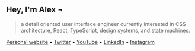 ## Hey, I'm Alex ¬

> a detail oriented user interface engineer currently interested in CSS architecture, React, TypeScript, design systems, and state machines.

[Personal website](https://alexcarpenter.me) • [Twitter](https://twitter.com/hybrid_alex) • [YouTube](https://www.youtube.com/channel/UC2jJoQlzvLPvnYfowAEVaOg) • [LinkedIn](https://www.linkedin.com/in/imalexcarpenter/) • [Instagram](https://www.instagram.com/alexcarp/)

